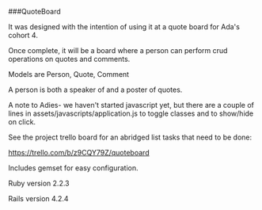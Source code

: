 
###QuoteBoard

It was designed with the intention of using it at a quote board for Ada's cohort 4.  

Once complete, it will be a board where a person can perform crud operations on quotes and comments.  

Models are Person, Quote, Comment  

A person is both a speaker of and a poster of quotes.

A note to Adies- we haven't started javascript yet, but there are a couple of lines in assets/javascripts/application.js to toggle classes and to show/hide on click.


See the project trello board for an abridged list tasks that need to be done:  

https://trello.com/b/z9CQY79Z/quoteboard  


Includes gemset for easy configuration.  

Ruby version 2.2.3  

Rails version 4.2.4  
